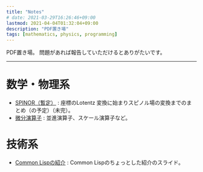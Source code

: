 ```yaml
---
title: "Notes"
# date: 2021-03-29T16:26:46+09:00
lastmod: 2021-04-04T01:32:04+09:00
description: "PDF置き場"
tags: [mathematics, physics, programming]
---
```



PDF置き場。
問題があれば報告していただけるとありがたいです。
___


# 数学・物理系
- [SPINOR（暫定）](https://biyori-sh.github.io/PDF/spinor.pdf)
: 座標のLotentz 変換に始まりスピノル場の変換までのまとめ（の予定）（未完）。
- [微分演算子](https://biyori-sh.github.io/PDF/derivative-operator.pdf)
: 並進演算子、スケール演算子など。

# 技術系
- [Common Lispの紹介](https://biyori-sh.github.io/PDF/intro-to-commonlisp.pdf)
: Common Lispのちょっとした紹介のスライド。

